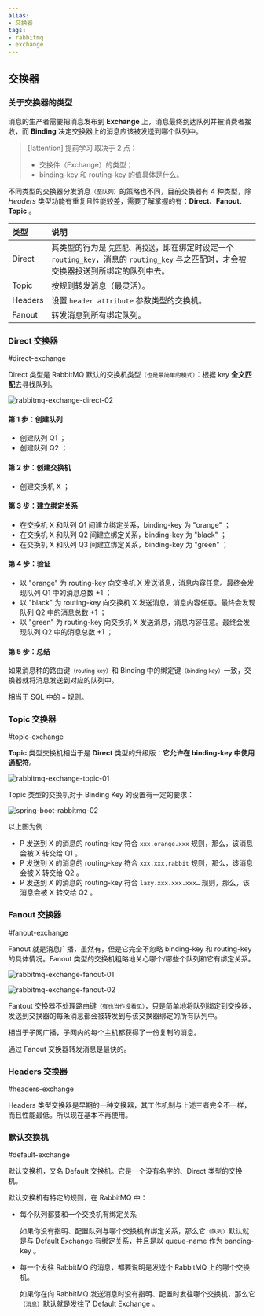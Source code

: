```yaml
---
alias:
- 交换器
tags:
- rabbitmq
- exchange
---
```


## 交换器

### 关于交换器的类型

消息的生产者需要把消息发布到 **Exchange** 上，消息最终到达队列并被消费者接收，而 **Binding** 决定交换器上的消息应该被发送到哪个队列中。

> [!attention] 提前学习
> 取决于 2 点：
> - 交换件（Exchange）的类型；
> - binding-key 和 routing-key 的值具体是什么。



不同类型的交换器分发消息<small>（至队列）</small>的策略也不同，目前交换器有 4 种类型，除 *Headers* 类型功能有重复且性能较差，需要了解掌握的有：**Direct**、**Fanout**、**Topic** 。

| 类型 | 说明 |
| :- | :- |
| Direct | 其类型的行为是 `先匹配、再投送`，即在绑定时设定一个 `routing_key`，消息的 `routing_key` 与之匹配时，才会被交换器投送到所绑定的队列中去。|
| Topic | 按规则转发消息（最灵活）。|
| Headers | 设置 `header attribute` 参数类型的交换机。|
| Fanout | 转发消息到所有绑定队列。 |

### Direct 交换器

#direct-exchange

Direct 类型是 RabbitMQ 默认的交换机类型<small>（也是最简单的模式）</small>：根据 key **全文匹配**去寻找队列。

![rabbitmq-exchange-direct-02](https://woniumd.oss-cn-hangzhou.aliyuncs.com/java/hemiao/20220627165602.png)

#### 第 1 步：创建队列

- 创建队列 Q1 ；
- 创建队列 Q2 ；

#### 第 2 步：创建交换机

- 创建交换机 X ；

#### 第 3 步：建立绑定关系

- 在交换机 X 和队列 Q1 间建立绑定关系，binding-key 为 "orange" ；
- 在交换机 X 和队列 Q2 间建立绑定关系，binding-key 为 "black" ；
- 在交换机 X 和队列 Q3 间建立绑定关系，binding-key 为 "green" ；

#### 第 4 步：验证

- 以 "orange" 为 routing-key 向交换机 X 发送消息，消息内容任意。最终会发现队列 Q1 中的消息总数 +1 ；
- 以 "black" 为 routing-key 向交换机 X 发送消息，消息内容任意。最终会发现队列 Q2 中的消息总数 +1 ；
- 以 "green" 为 routing-key 向交换机 X 发送消息，消息内容任意。最终会发现队列 Q2 中的消息总数 +1 ；

#### 第 5 步：总结

如果消息种的路由键<small>（routing key）</small>和 Binding 中的绑定键<small>（binding key）</small>一致，交换器就将消息发送到对应的队列中。

相当于 SQL 中的 `=` 规则。


### Topic 交换器

#topic-exchange

**Topic** 类型交换机相当于是 **Direct** 类型的升级版：**它允许在 binding-key 中使用通配符**。

![rabbitmq-exchange-topic-01](https://woniumd.oss-cn-hangzhou.aliyuncs.com/java/hemiao/20220627165604.png)

Topic 类型的交换机对于 Binding Key 的设置有一定的要求：

![spring-boot-rabbitmq-02](https://woniumd.oss-cn-hangzhou.aliyuncs.com/java/hemiao/20220627172019.png)

以上图为例：

- P 发送到 X 的消息的 routing-key 符合 `xxx.orange.xxx` 规则，那么，该消息会被 X 转交给 Q1 。
- P 发送到 X 的消息的 routing-key 符合 `xxx.xxx.rabbit` 规则，那么，该消息会被 X 转交给 Q2 。
- P 发送到 X 的消息的 routing-key 符合 `lazy.xxx.xxx.xxx…` 规则，那么，该消息会被 X 转交给 Q2 。

### Fanout 交换器

#fanout-exchange

Fanout 就是消息广播，虽然有，但是它完全不忽略 binding-key 和 routing-key 的具体情况。Fanout 类型的交换机粗略地关心哪个/哪些个队列和它有绑定关系。


![rabbitmq-exchange-fanout-01](https://woniumd.oss-cn-hangzhou.aliyuncs.com/java/hemiao/20220627165610.png)


![rabbitmq-exchange-fanout-02](https://woniumd.oss-cn-hangzhou.aliyuncs.com/java/hemiao/20220627165828.png)


Fantout 交换器不处理路由键<small>（有也当作没看见）</small>，只是简单地将队列绑定到交换器，发送到交换器的每条消息都会被转发到与该交换器绑定的所有队列中。

相当于子网广播，子网内的每个主机都获得了一份复制的消息。

通过 Fanout 交换器转发消息是最快的。


### Headers 交换器

#headers-exchange

Headers 类型交换器是早期的一种交换器，其工作机制与上述三者完全不一样，而且性能最低。所以现在基本不再使用。


### 默认交换机

#default-exchange

默认交换机，又名 Default 交换机。它是一个没有名字的、Direct 类型的交换机。

默认交换机有特定的规则，在 RabbitMQ 中：

-   每个队列都要和一个交换机有绑定关系

    如果你没有指明、配置队列与哪个交换机有绑定关系，那么它<small>（队列）</small>默认就是与 Default Exchange 有绑定关系，并且是以 queue-name 作为 banding-key 。

-   每一个发往 RabbitMQ 的消息，都要说明是发送个 RabbitMQ 上的哪个交换机。

    如果你在向 RabbitMQ 发送消息时没有指明、配置时发往哪个交换机，那么它<small>（消息）</small>默认就是发往了 Default Exchange 。


